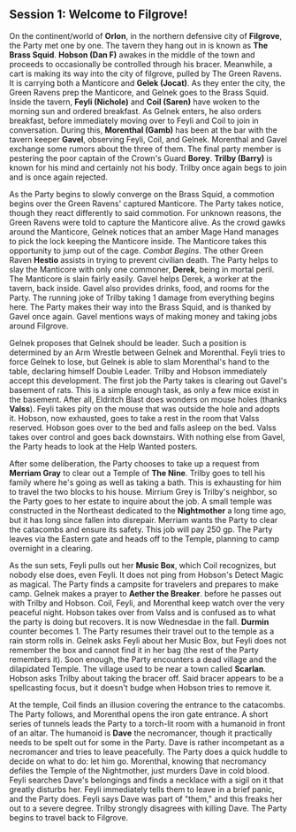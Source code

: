 ## Session 1: Welcome to Filgrove!

On the continent/world of **Orlon**, in the northern defensive city of **Filgrove**, the Party met one by one. The tavern they hang out in is known as **The Brass Squid**. **Hobson (Dan F)** awakes in the middle of the town and proceeds to occasionally be controlled through his bracer. Meanwhile, a cart is making its way into the city of filgrove, pulled by The Green Ravens. It is carrying both a Manticore and **Gelek (Jocat)**. As they enter the city, the Green Ravens prep the Manticore, and Gelnek goes to the Brass Squid. Inside the tavern, **Feyli (Nichole)** and **Coil (Saren)** have woken to the morning sun and ordered breakfast. As Gelnek enters, he also orders breakfast, before immediately moving over to Feyli and Coil to join in conversation. During this, **Morenthal (Gamb)** has been at the bar with the tavern keeper **Gavel**, observing Feyli, Coil, and Gelnek. Morenthal and Gavel exchange some rumors about the three of them. The final party member is pestering the poor captain of the Crown's Guard **Borey**. **Trilby (Barry)** is known for his mind and certainly not his body. Trilby once again begs to join and is once again rejected.

As the Party begins to slowly converge on the Brass Squid, a commotion begins over the Green Ravens' captured Manticore. The Party takes notice, though they react differently to said commotion. For unknown reasons, the Green Ravens were told to capture the Manticore alive. As the crowd gawks around the Manticore, Gelnek notices that an amber Mage Hand manages to pick the lock keeping the Manticore inside. The Manticore takes this opportunity to jump out of the cage. *Combat Begins*. The other Green Raven **Hestio** assists in trying to prevent civilian death. The Party helps to slay the Manticore with only one commoner, **Derek**, being in mortal peril. The Manticore is slain fairly easily. Gavel helps Derek, a worker at the tavern, back inside. Gavel also provides drinks, food, and rooms for the Party. The running joke of Trilby taking 1 damage from everything begins here. The Party makes their way into the Brass Squid, and is thanked by Gavel once again. Gavel mentions ways of making money and taking jobs around Filgrove.

Gelnek proposes that Gelnek should be leader. Such a position is determined by an Arm Wrestle between Gelnek and Morenthal. Feyli tries to force Gelnek to lose, but Gelnek is able to slam Morenthal's hand to the table, declaring himself Double Leader. Trilby and Hobson immediately accept this development. The first job the Party takes is clearing out Gavel's basement of rats. This is a simple enough task, as only a few mice exist in the basement. After all, Eldritch Blast does wonders on mouse holes (thanks **Valss**). Feyli takes pity on the mouse that was outside the hole and adopts it. Hobson, now exhausted, goes to take a rest in the room that Valss reserved. Hobson goes over to the bed and falls asleep on the bed. Valss takes over control and goes back downstairs. With nothing else from Gavel, the Party heads to look at the Help Wanted posters.

After some deliberation, the Party chooses to take up a request from **Merriam Gray** to clear out a Temple of **The Nine**. Trilby goes to tell his family where he's going as well as taking a bath. This is exhausting for him to travel the two blocks to his house. Mirrium Grey is Trilby's neighbor, so the Party goes to her estate to inquire about the job. A small temple was constructed in the Northeast dedicated to the **Nightmother** a long time ago, but it has long since fallen into disrepair. Merriam wants the Party to clear the catacombs and ensure its safety. This job will pay 250 gp. The Party leaves via the Eastern gate and heads off to the Temple, planning to camp overnight in a clearing.

As the sun sets, Feyli pulls out her **Music Box**, which Coil recognizes, but nobody else does, even Feyli. It does not ping from Hobson's Detect Magic as magical. The Party finds a campsite for travelers and prepares to make camp. Gelnek makes a prayer to **Aether the Breaker**. before he passes out with Trilby and Hobson. Coil, Feyli, and Morenthal keep watch over the very peaceful night. Hobson takes over from Valss and is confused as to what the party is doing but recovers. It is now Wednesdae in the fall. **Durmin** counter becomes 1. The Party resumes their travel out to the temple as a rain storm rolls in. Gelnek asks Feyli about her Music Box, but Feyli does not remember the box and cannot find it in her bag (the rest of the Party remembers it). Soon enough, the Party encounters a dead village and the dilapidated Temple. The village used to be near a town called **Scarlan**. Hobson asks Trilby about taking the bracer off. Said bracer appears to be a spellcasting focus, but it doesn't budge when Hobson tries to remove it.

At the temple, Coil finds an illusion covering the entrance to the catacombs. The Party follows, and Morenthal opens the iron gate entrance. A short series of tunnels leads the Party to a torch-lit room with a humanoid in front of an altar. The humanoid is **Dave** the necromancer, though it practically needs to be spelt out for some in the Party. Dave is rather incompetant as a necromancer and tries to leave peacefully. The Party does a quick huddle to decide on what to do: let him go. Morenthal, knowing that necromancy defiles the Temple of the Nightmother, just murders Dave in cold blood. Feyli searches Dave's belongings and finds a necklace with a sigil on it that greatly disturbs her. Feyli immediately tells them to leave in a brief panic, and the Party does. Feyli says Dave was part of "them," and this freaks her out to a severe degree. Trilby strongly disagrees with killing Dave. The Party begins to travel back to Filgrove.
